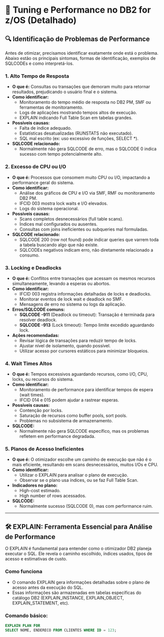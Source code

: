 # 📁 Tuning e Performance no DB2 for z/OS (Detalhado)

## 🔍 Identificação de Problemas de Performance

Antes de otimizar, precisamos identificar exatamente onde está o problema. Abaixo estão os principais sintomas, formas de identificação, exemplos de SQLCODEs e como interpretá-los.

### 1. Alto Tempo de Resposta

- **O que é:** Consultas ou transações que demoram muito para retornar resultados, prejudicando o usuário final e o sistema.
- **Como identificar:**
  - Monitoramento do tempo médio de resposta no DB2 PM, SMF ou ferramentas de monitoramento.
  - Logs de aplicações mostrando tempos altos de execução.
  - EXPLAIN indicando Full Table Scan em tabelas grandes.
- **Possíveis causas:**  
  - Falta de índice adequado.  
  - Estatísticas desatualizadas (RUNSTATS não executado).  
  - SQL mal escrito (ex: uso excessivo de funções, SELECT *).  
- **SQLCODE relacionado:**  
  - Normalmente não gera SQLCODE de erro, mas o SQLCODE 0 indica sucesso com tempo potencialmente alto.

### 2. Excesso de CPU ou I/O

- **O que é:** Processos que consomem muito CPU ou I/O, impactando a performance geral do sistema.
- **Como identificar:**  
  - Análise dos gráficos de CPU e I/O via SMF, RMF ou monitoramento DB2 PM.  
  - IFCID 003 mostra lock waits e I/O elevados.  
  - Logs do sistema operacional.  
- **Possíveis causas:**  
  - Scans completos desnecessários (full table scans).  
  - Índices mal configurados ou ausentes.  
  - Consultas com joins ineficientes ou subqueries mal formuladas.  
- **SQLCODE relacionado:**  
  - SQLCODE 200 (row not found) pode indicar queries que varrem toda a tabela buscando algo que não existe.  
  - SQLCODEs negativos indicam erro, não diretamente relacionado a consumo.

### 3. Locking e Deadlocks

- **O que é:** Conflitos entre transações que acessam os mesmos recursos simultaneamente, levando a esperas ou abortos.
- **Como identificar:**  
  - IFCID 003 registra informações detalhadas de locks e deadlocks.  
  - Monitorar eventos de lock wait e deadlock no SMF.  
  - Mensagens de erro no sistema ou logs da aplicação.  
- **Erros/SQLCODE comuns:**  
  - **SQLCODE -911** (Deadlock ou timeout): Transação é terminada para resolver deadlock.  
  - **SQLCODE -913** (Lock timeout): Tempo limite excedido aguardando lock.  
- **Ações recomendadas:**  
  - Revisar lógica de transações para reduzir tempo de locks.  
  - Ajustar nível de isolamento, quando possível.  
  - Utilizar acesso por cursores estáticos para minimizar bloqueios.  

### 4. Wait Times Altos

- **O que é:** Tempos excessivos aguardando recursos, como I/O, CPU, locks, ou recursos do sistema.
- **Como identificar:**  
  - Monitoramento de performance para identificar tempos de espera (wait times).  
  - IFCID 014 e 015 podem ajudar a rastrear esperas.  
- **Possíveis causas:**  
  - Contenção por locks.  
  - Saturação de recursos como buffer pools, sort pools.  
  - Problemas no subsistema de armazenamento.  
- **SQLCODE:**  
  - Normalmente não gera SQLCODE específico, mas os problemas refletem em performance degradada.  

### 5. Planos de Acesso Ineficientes

- **O que é:** O otimizador escolhe um caminho de execução que não é o mais eficiente, resultando em scans desnecessários, muitos I/Os e CPU.
- **Como identificar:**  
  - Utilizar o EXPLAIN para analisar o plano de execução.  
  - Observar se o plano usa índices, ou se faz Full Table Scan.  
- **Indicadores no plano:**  
  - High-cost estimado.  
  - High number of rows acessados.  
- **SQLCODE:**  
  - Normalmente sucesso (SQLCODE 0), mas com performance ruim.

---

## 🛠️ EXPLAIN: Ferramenta Essencial para Análise de Performance

O EXPLAIN é fundamental para entender como o otimizador DB2 planeja executar o SQL. Ele revela o caminho escolhido, índices usados, tipos de acesso e estimativas de custo.

### Como funciona

- O comando EXPLAIN gera informações detalhadas sobre o plano de acesso antes da execução do SQL.  
- Essas informações são armazenadas em tabelas específicas do catálogo DB2 (EXPLAIN_INSTANCE, EXPLAIN_OBJECT, EXPLAIN_STATEMENT, etc).

### Comando básico:

```sql
EXPLAIN PLAN FOR
SELECT NOME, ENDERECO FROM CLIENTES WHERE ID = 123;
